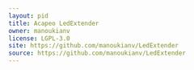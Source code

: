 ```yaml
---
layout: pid
title: Acapeo LedExtender
owner: manoukianv
license: LGPL-3.0
site: https://github.com/manoukianv/LedExtender
source: https://github.com/manoukianv/LedExtender
---
```

